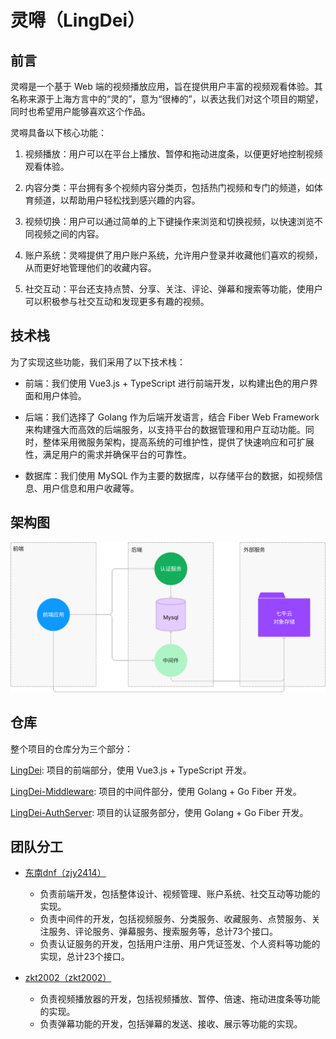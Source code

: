 # 灵嘚（LingDei）

## 前言

灵嘚是一个基于 Web 端的视频播放应用，旨在提供用户丰富的视频观看体验。其名称来源于上海方言中的“灵的”，意为“很棒的”，以表达我们对这个项目的期望，同时也希望用户能够喜欢这个作品。

灵嘚具备以下核心功能：

1. 视频播放：用户可以在平台上播放、暂停和拖动进度条，以便更好地控制视频观看体验。

2. 内容分类：平台拥有多个视频内容分类页，包括热门视频和专门的频道，如体育频道，以帮助用户轻松找到感兴趣的内容。

3. 视频切换：用户可以通过简单的上下键操作来浏览和切换视频，以快速浏览不同视频之间的内容。

4. 账户系统：灵嘚提供了用户账户系统，允许用户登录并收藏他们喜欢的视频，从而更好地管理他们的收藏内容。

5. 社交互动：平台还支持点赞、分享、关注、评论、弹幕和搜索等功能，使用户可以积极参与社交互动和发现更多有趣的视频。

## 技术栈

为了实现这些功能，我们采用了以下技术栈：

- 前端：我们使用 Vue3.js + TypeScript 进行前端开发，以构建出色的用户界面和用户体验。

- 后端：我们选择了 Golang 作为后端开发语言，结合 Fiber Web Framework 来构建强大而高效的后端服务，以支持平台的数据管理和用户互动功能。同时，整体采用微服务架构，提高系统的可维护性，提供了快速响应和可扩展性，满足用户的需求并确保平台的可靠性。

- 数据库：我们使用 MySQL 作为主要的数据库，以存储平台的数据，如视频信息、用户信息和用户收藏等。

## 架构图

![架构图](https://github.com/LingDei/.github/blob/main/profile/platform.png)

## 仓库

整个项目的仓库分为三个部分：

[LingDei](https://github.com/LingDei/LingDei): 项目的前端部分，使用 Vue3.js + TypeScript 开发。

[LingDei-Middleware](https://github.com/LingDei/LingDei-Middleware): 项目的中间件部分，使用 Golang + Go Fiber 开发。

[LingDei-AuthServer](https://github.com/LingDei/LingDei-AuthServer): 项目的认证服务部分，使用 Golang + Go Fiber 开发。

## 团队分工

- [东南dnf（zjy2414）](https://github.com/zjy2414)

  - 负责前端开发，包括整体设计、视频管理、账户系统、社交互动等功能的实现。
  - 负责中间件的开发，包括视频服务、分类服务、收藏服务、点赞服务、关注服务、评论服务、弹幕服务、搜索服务等，总计73个接口。
  - 负责认证服务的开发，包括用户注册、用户凭证签发、个人资料等功能的实现，总计23个接口。

- [zkt2002（zkt2002）](https://github.com/zkt2002)

  - 负责视频播放器的开发，包括视频播放、暂停、倍速、拖动进度条等功能的实现。
  - 负责弹幕功能的开发，包括弹幕的发送、接收、展示等功能的实现。


